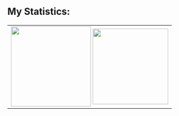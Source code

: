 ## My Statistics:
<table>
  <tr>
    <td>
  <img height="180em" align= "center" src="https://github-readme-stats.vercel.app/api?username=iliekrishna&show_icons=true&theme=tokyonight&include_all_commits=true&count_private=true"/>
    <img height="170em" align ="center" src="https://github-readme-stats.vercel.app/api/top-langs/?username=iliekrishna&layout=compact&langs_count=16&theme=tokyonight"/>
      </td>
  </tr>
</table><br/>

